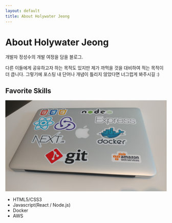 ```yaml
---
layout: default
title: About Holywater Jeong
---
```


<div class="post">
	<h1 class="pageTitle">About Holywater Jeong</h1>
	<p class="intro">
	개발자 정성수의 개발 여정을 담을 블로그.
	</p>
	<p>
	다른 이들에게 공유하고자 하는 목적도 있지만 제가 까먹을 것을 대비하여 적는 목적이 더 큽니다. 그렇기에 포스팅 내 단어나 개념이 틀리지 않았다면 너그럽게 봐주시길 :)
	</p>
	<h2>Favorite Skills</h2>
	<img src='/assets/img/macbook.jpeg'/>
	<ul>
		<li>HTML5/CSS3</li>
		<li>Javascript(React / Node.js)</li>
		<li>Docker</li>
		<li>AWS</li>
	</ul>
</div>
